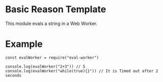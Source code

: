 # Basic Reason Template

This module evals a string in a Web Worker.

# Example

```
const evalWorker = require("eval-worker")

console.log(evalWorker("2+3")) // 5
console.log(evalWorker("while(true){}")) // It is Timed out after 2 seconds
```
